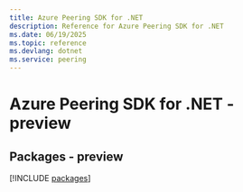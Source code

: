 ```yaml
---
title: Azure Peering SDK for .NET
description: Reference for Azure Peering SDK for .NET
ms.date: 06/19/2025
ms.topic: reference
ms.devlang: dotnet
ms.service: peering
---
```

# Azure Peering SDK for .NET - preview
## Packages - preview
[!INCLUDE [packages](peering-index.md)]
